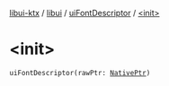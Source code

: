 [libui-ktx](../../index.md) / [libui](../index.md) / [uiFontDescriptor](index.md) / [&lt;init&gt;](./-init-.md)

# &lt;init&gt;

`uiFontDescriptor(rawPtr: `[`NativePtr`](../../kotlinx.cinterop/-native-ptr.md)`)`